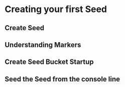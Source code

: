 # Creating your first Seed

## Create Seed

## Understanding Markers

## Create Seed Bucket Startup

## Seed the Seed from the console line

